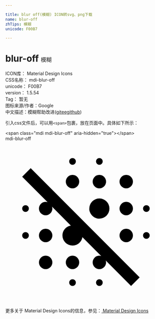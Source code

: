 ```yaml
---

title: blur off(模糊) ICON转svg、png下载
name: blur-off
zhTips: 模糊
unicode: F00B7

---
```


# blur-off  <small style="font-size: 60%;font-weight: 100">模糊</small>


<div class="detail-page">
<p>
<span>
ICON库：
<span class="badge-secondary badge">Material Design Icons</span> 
</span>
<br/>
<span>
CSS名称：
<span class="badge-secondary badge">mdi-blur-off</span> 
</span>
<br/>
<span>
unicode：
<span class="badge-secondary badge">F00B7</span> 
</span>
<br/>
<span>
version：
<span class="badge-secondary badge">1.5.54</span> 
</span>
<br/>
<span>Tag：
<span class="badge-light badge">暂无</span>
</span>
<br/>
<span>图标来源/作者：<span class="badge-light badge">Google</span></span> 
<br/>
<span class="zh-detail">中文描述：<span class="badge-primary badge">模糊</span><span class="help-link"><span>帮助改进</span>(<a href="https://gitee.com/liuwave/icon-helper/edit/master/json/material/blur-off.json" target="_blank" rel="noopener noreferrer">gitee</a><a href="https://github.com/liuwave/icon-helper/edit/master/json/material/blur-off.json" target="_blank" rel="noopener noreferrer">github</a></span>)</span><br/>
</p>
</div>
<div class="alert alert-dark">
  <i class="mdi mdi-blur-off mdi-48px"></i>
  <i class="mdi mdi-blur-off mdi-36px"></i>
  <i class="mdi mdi-blur-off mdi-24px"></i>
  <i class="mdi mdi-blur-off mdi-18px"></i>
</div>
<div>
  <p>引入css文件后，可以用<code>&lt;span&gt;</code>包裹，放在页面中。具体如下所示：    
  </p>
  <div class="alert alert-primary" style="font-size: 14px">
    &lt;span class="mdi mdi-blur-off" aria-hidden="true"&gt;&lt;/span&gt;
    <copy-btn content='<span class="mdi mdi-blur-off" aria-hidden="true"></span>'></copy-btn>
  </div>
  <div class="alert alert-secondary">
    <i class="mdi mdi-blur-off"
    style="font-size: 24px"
    aria-hidden="true"></i> mdi-blur-off
    <copy-btn content="mdi-blur-off" btn-title="复制图标名称"></copy-btn>
  </div>
</div>
<div id="svg" class="svg-wrap">
<svg xmlns="http://www.w3.org/2000/svg" viewBox="0 0 24 24"><path d="M3,13.5A0.5,0.5 0 0,0 2.5,14A0.5,0.5 0 0,0 3,14.5A0.5,0.5 0 0,0 3.5,14A0.5,0.5 0 0,0 3,13.5M6,17A1,1 0 0,0 5,18A1,1 0 0,0 6,19A1,1 0 0,0 7,18A1,1 0 0,0 6,17M10,20.5A0.5,0.5 0 0,0 9.5,21A0.5,0.5 0 0,0 10,21.5A0.5,0.5 0 0,0 10.5,21A0.5,0.5 0 0,0 10,20.5M3,9.5A0.5,0.5 0 0,0 2.5,10A0.5,0.5 0 0,0 3,10.5A0.5,0.5 0 0,0 3.5,10A0.5,0.5 0 0,0 3,9.5M6,13A1,1 0 0,0 5,14A1,1 0 0,0 6,15A1,1 0 0,0 7,14A1,1 0 0,0 6,13M21,13.5A0.5,0.5 0 0,0 20.5,14A0.5,0.5 0 0,0 21,14.5A0.5,0.5 0 0,0 21.5,14A0.5,0.5 0 0,0 21,13.5M10,17A1,1 0 0,0 9,18A1,1 0 0,0 10,19A1,1 0 0,0 11,18A1,1 0 0,0 10,17M2.5,5.27L6.28,9.05L6,9A1,1 0 0,0 5,10A1,1 0 0,0 6,11A1,1 0 0,0 7,10C7,9.9 6.97,9.81 6.94,9.72L9.75,12.53C9.04,12.64 8.5,13.26 8.5,14A1.5,1.5 0 0,0 10,15.5C10.74,15.5 11.36,14.96 11.47,14.25L14.28,17.06C14.19,17.03 14.1,17 14,17A1,1 0 0,0 13,18A1,1 0 0,0 14,19A1,1 0 0,0 15,18C15,17.9 14.97,17.81 14.94,17.72L18.72,21.5L20,20.23L3.77,4L2.5,5.27M14,20.5A0.5,0.5 0 0,0 13.5,21A0.5,0.5 0 0,0 14,21.5A0.5,0.5 0 0,0 14.5,21A0.5,0.5 0 0,0 14,20.5M18,7A1,1 0 0,0 19,6A1,1 0 0,0 18,5A1,1 0 0,0 17,6A1,1 0 0,0 18,7M18,11A1,1 0 0,0 19,10A1,1 0 0,0 18,9A1,1 0 0,0 17,10A1,1 0 0,0 18,11M18,15A1,1 0 0,0 19,14A1,1 0 0,0 18,13A1,1 0 0,0 17,14A1,1 0 0,0 18,15M10,7A1,1 0 0,0 11,6A1,1 0 0,0 10,5A1,1 0 0,0 9,6A1,1 0 0,0 10,7M21,10.5A0.5,0.5 0 0,0 21.5,10A0.5,0.5 0 0,0 21,9.5A0.5,0.5 0 0,0 20.5,10A0.5,0.5 0 0,0 21,10.5M10,3.5A0.5,0.5 0 0,0 10.5,3A0.5,0.5 0 0,0 10,2.5A0.5,0.5 0 0,0 9.5,3A0.5,0.5 0 0,0 10,3.5M14,3.5A0.5,0.5 0 0,0 14.5,3A0.5,0.5 0 0,0 14,2.5A0.5,0.5 0 0,0 13.5,3A0.5,0.5 0 0,0 14,3.5M13.8,11.5H14A1.5,1.5 0 0,0 15.5,10A1.5,1.5 0 0,0 14,8.5A1.5,1.5 0 0,0 12.5,10V10.2C12.61,10.87 13.13,11.39 13.8,11.5M14,7A1,1 0 0,0 15,6A1,1 0 0,0 14,5A1,1 0 0,0 13,6A1,1 0 0,0 14,7Z" /></svg>
</div>
<detail full-name='mdi-blur-off'></detail>
    
<div><p>更多关于 Material Design Icons的信息，参见：<a target="_blank" href="https://iconhelper.cn/material.html"> Material Design Icons</a>
</p></div>
